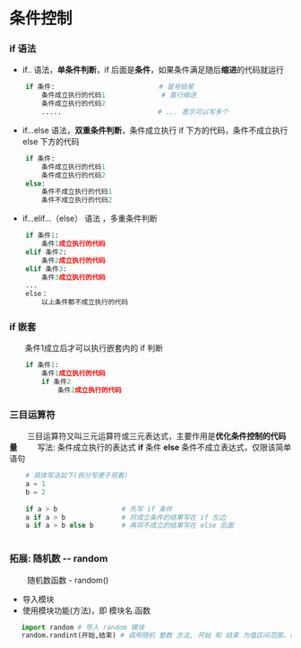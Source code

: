 # 条件控制
### if 语法
* if.. 语法，**单条件判断**，if 后面是**条件**，如果条件满足随后**缩进**的代码就运行

```python
    if 条件:                          # 冒号结尾
        条件成立执行的代码1              # 首行缩进
        条件成立执行的代码2
        .....                        # ... 表示可以写多个
```

* if...else 语法，**双重条件判断**，条件成立执行 if 下方的代码，条件不成立执行 else 下方的代码


```python
    if 条件:
        条件成立执行的代码1
        条件成立执行的代码2
    else:
        条件不成立执行的代码1
        条件不成立执行的代码2

```

* if...elif...（else） 语法 ，多重条件判断


```python
    if 条件1:
        条件1成立执行的代码
    elif 条件2:
        条件2成立执行的代码
    elif 条件3:
        条件3成立执行的代码
    ...                                         
    else：                                      
        以上条件都不成立执行的代码
```


### if 嵌套

&emsp;&emsp;条件1成立后才可以执行嵌套内的 if 判断

```python
    if 条件1:
        条件1成立执行的代码
        if 条件2
            条件2成立执行的代码

```


### 三目运算符
&emsp;&emsp; 三目运算符又叫三元运算符或三元表达式，主要作用是**优化条件控制的代码量**
&emsp;&emsp; 写法: 条件成立执行的表达式 **if** 条件 **else** 条件不成立表达式，仅限该简单语句

```python
    # 具体写法如下(拆分写便于观看)
    a = 1
    b = 2
   
    if a > b                # 先写 if 条件
    a if a > b              # 将成立条件的结果写在 if 左边
    a if a > b else b       # 再将不成立的结果写在 else 后面
   
```


### 拓展: 随机数 -- random
&emsp;&emsp; 随机数函数 - random()
* 导入模块
* 使用模块功能(方法)，即 模块名.函数


```python
   import random # 导入 random 模块
   random.randint(开始,结束) # 调用随机 整数 方法, 开始 和 结束 为值区间范围，包括开始和结束

```










